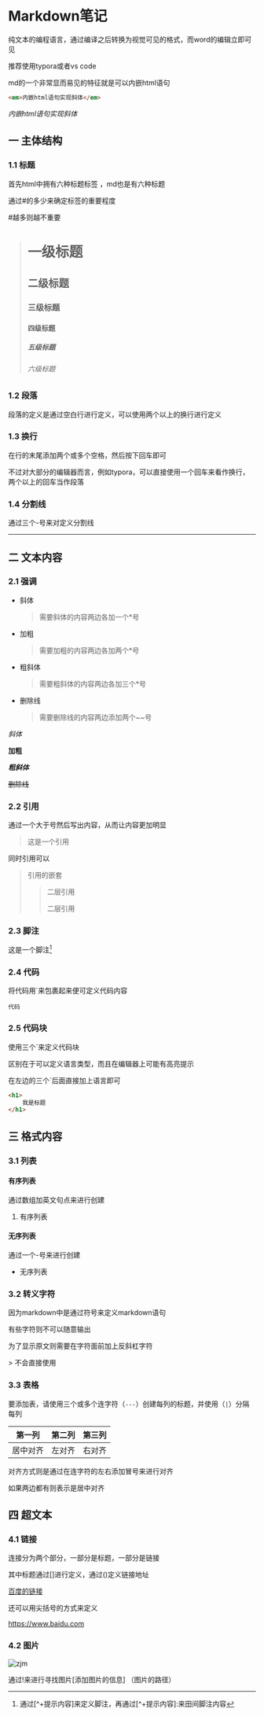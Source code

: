 # Markdown笔记



纯文本的编程语言，通过编译之后转换为视觉可见的格式，而word的编辑立即可见 



推荐使用typora或者vs code 



md的一个非常显而易见的特征就是可以内嵌html语句 



```html
<em>内嵌html语句实现斜体</em>
```



<em>内嵌html语句实现斜体</em>



## 一 主体结构



### 1.1 标题



首先html中拥有六种标题标签 ，md也是有六种标题 

通过#的多少来确定标签的重要程度

#越多则越不重要



> # 一级标题
>
> ## 二级标题
>
> ### 三级标题
>
> #### 四级标题
>
> ##### 五级标题
>
> ###### 六级标题



### 1.2 段落



段落的定义是通过空白行进行定义，可以使用两个以上的换行进行定义



### 1.3 换行



在行的末尾添加两个或多个空格，然后按下回车即可  

不过对大部分的编辑器而言，例如typora，可以直接使用一个回车来看作换行，两个以上的回车当作段落



### 1.4 分割线



通过三个\-号来对定义分割线



---



## 二 文本内容



### 2.1 强调



- 斜体

  > 需要斜体的内容两边各加一个*号

- 加粗

  > 需要加粗的内容两边各加两个*号

- 粗斜体

  > 需要粗斜体的内容两边各加三个*号

- 删除线

  > 需要删除线的内容两边添加两个~~号




*斜体*

**加粗**

***粗斜体***

~~删除线~~



### 2.2  引用



通过一个大于号然后写出内容，从而让内容更加明显



> 这是一个引用



同时引用可以

> 引用的嵌套
>
> > 二层引用
> >
> > 二层引用

### 2.3 脚注



这是一个脚注[^1]

[^1]:通过\[^+提示内容]来定义脚注，再通过\[^+提示内容]:来田间脚注内容



### 2.4 代码



将代码用\`来包裹起来便可定义代码内容



`代码`



### 2.5 代码块



使用三个\`来定义代码块

区别在于可以定义语言类型，而且在编辑器上可能有高亮提示

在左边的三个\`后面直接加上语言即可

```html
<h1>
    我是标题
</h1>
```



## 三 格式内容



### 3.1 列表



#### 有序列表



通过数组加英文句点来进行创建



1. 有序列表



#### 无序列表



通过一个-号来进行创建



- 无序列表





### 3.2 转义字符



因为markdown中是通过符号来定义markdown语句

有些字符则不可以随意输出

为了显示原文则需要在字符面前加上反斜杠字符



\> 不会直接使用



### 3.3 表格



要添加表，请使用三个或多个连字符（`---`）创建每列的标题，并使用（`|`）分隔每列

|  第一列  | 第二列 | 第三列 |
| :------: | :----- | -----: |
| 居中对齐 | 左对齐 | 右对齐 |



对齐方式则是通过在连字符的左右添加冒号来进行对齐

如果两边都有则表示是居中对齐





## 四 超文本




### 4.1 链接



连接分为两个部分，一部分是标题，一部分是链接

其中标题通过\[]进行定义，通过\()定义链接地址

[百度的链接](https://www.baidu.com/)

还可以用尖括号的方式来定义

<https://www.baidu.com>



### 4.2 图片





![zjm](zjm.jpg)



通过!来进行寻找图片[添加图片的信息] （图片的路径）





